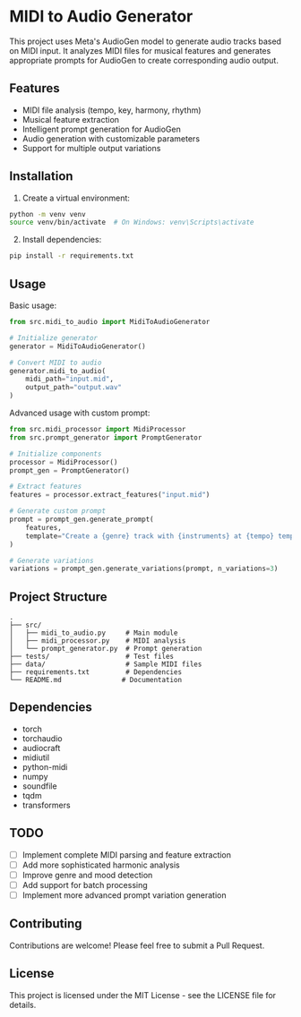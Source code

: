 # MIDI to Audio Generator

This project uses Meta's AudioGen model to generate audio tracks based on MIDI input. It analyzes MIDI files for musical features and generates appropriate prompts for AudioGen to create corresponding audio output.

## Features

- MIDI file analysis (tempo, key, harmony, rhythm)
- Musical feature extraction
- Intelligent prompt generation for AudioGen
- Audio generation with customizable parameters
- Support for multiple output variations

## Installation

1. Create a virtual environment:
```bash
python -m venv venv
source venv/bin/activate  # On Windows: venv\Scripts\activate
```

2. Install dependencies:
```bash
pip install -r requirements.txt
```

## Usage

Basic usage:

```python
from src.midi_to_audio import MidiToAudioGenerator

# Initialize generator
generator = MidiToAudioGenerator()

# Convert MIDI to audio
generator.midi_to_audio(
    midi_path="input.mid",
    output_path="output.wav"
)
```

Advanced usage with custom prompt:

```python
from src.midi_processor import MidiProcessor
from src.prompt_generator import PromptGenerator

# Initialize components
processor = MidiProcessor()
prompt_gen = PromptGenerator()

# Extract features
features = processor.extract_features("input.mid")

# Generate custom prompt
prompt = prompt_gen.generate_prompt(
    features,
    template="Create a {genre} track with {instruments} at {tempo} tempo"
)

# Generate variations
variations = prompt_gen.generate_variations(prompt, n_variations=3)
```

## Project Structure

```
.
├── src/
│   ├── midi_to_audio.py     # Main module
│   ├── midi_processor.py    # MIDI analysis
│   └── prompt_generator.py  # Prompt generation
├── tests/                   # Test files
├── data/                    # Sample MIDI files
├── requirements.txt         # Dependencies
└── README.md               # Documentation
```

## Dependencies

- torch
- torchaudio
- audiocraft
- midiutil
- python-midi
- numpy
- soundfile
- tqdm
- transformers

## TODO

- [ ] Implement complete MIDI parsing and feature extraction
- [ ] Add more sophisticated harmonic analysis
- [ ] Improve genre and mood detection
- [ ] Add support for batch processing
- [ ] Implement more advanced prompt variation generation

## Contributing

Contributions are welcome! Please feel free to submit a Pull Request.

## License

This project is licensed under the MIT License - see the LICENSE file for details.
